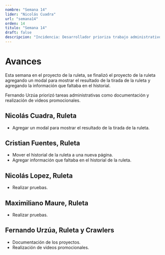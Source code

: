 ```yaml
---
nombre: "Semana 14"
lider: "Nicolás Cuadra"
url: "semana14"
orden: 14
titulo: "Semana 14"
draft: false
descripcion: "Incidencia: Desarrollador prioriza trabajo administrativo"
---
```


# Avances

Esta semana en el proyecto de la ruleta, se finalizó el proyecto de la ruleta agregando un modal para mostrar el resultado de la tirada de la ruleta y agregando la información que faltaba en el historial.

Fernando Urzúa priorizó tareas administrativas como documentación y realización de videos promocionales.

## Nicolás Cuadra, Ruleta
- Agregar un modal para mostrar el resultado de la tirada de la ruleta.
## Cristian Fuentes, Ruleta
- Mover el historial de la ruleta a una nueva página.
- Agregar información que faltaba en el historial de la ruleta.
## Nicolás Lopez, Ruleta
- Realizar pruebas.
## Maximiliano Maure, Ruleta
- Realizar pruebas.
## Fernando Urzúa, Ruleta y Crawlers
- Documentación de los proyectos.
- Realización de videos promocionales.
